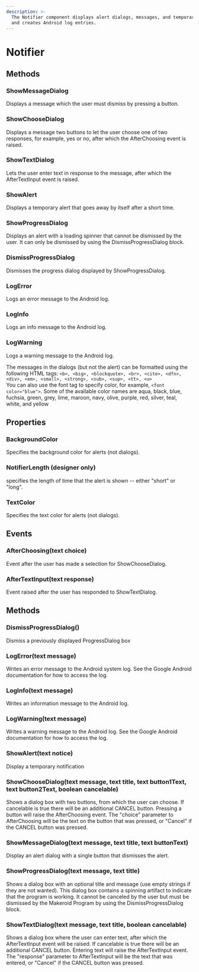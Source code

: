 ```yaml
---
description: >-
  The Notifier component displays alert dialogs, messages, and temporary alerts,
  and creates Android log entries.
---
```


# Notifier

## Methods

### ShowMessageDialog

Displays a message which the user must dismiss by pressing a button.

### ShowChooseDialog

Displays a message two buttons to let the user choose one of two responses, for example, yes or no, after which the AfterChoosing event is raised.

### ShowTextDialog

Lets the user enter text in response to the message, after which the AfterTextInput event is raised.

### ShowAlert

Displays a temporary alert that goes away by itself after a short time.

### ShowProgressDialog

Displays an alert with a loading spinner that cannot be dismissed by the user. It can only be dismissed by using the DismissProgressDialog block.

### DismissProgressDialog

Dismisses the progress dialog displayed by ShowProgressDialog.

### LogError

Logs an error message to the Android log.

### LogInfo

Logs an info message to the Android log.

### LogWarning

Logs a warning message to the Android log.

The messages in the dialogs \(but not the alert\) can be formatted using the following HTML tags: `<b>, <big>, <blockquote>, <br>, <cite>, <dfn>, <div>, <em>, <small>, <strong>, <sub>, <sup>, <tt>, <u>`  
You can also use the font tag to specify color, for example, `<font color="blue">`. Some of the available color names are aqua, black, blue, fuchsia, green, grey, lime, maroon, navy, olive, purple, red, silver, teal, white, and yellow

## Properties

### BackgroundColor

Specifies the background color for alerts \(not dialogs\).

### NotifierLength \(designer only\)

specifies the length of time that the alert is shown -- either "short" or "long".

### TextColor

Specifies the text color for alerts \(not dialogs\).

## Events

### AfterChoosing\(text choice\)

Event after the user has made a selection for ShowChooseDialog.

### AfterTextInput\(text response\)

Event raised after the user has responded to ShowTextDialog.

## Methods

### DismissProgressDialog\(\)

Dismiss a previously displayed ProgressDialog box

### LogError\(text message\)

Writes an error message to the Android system log. See the Google Android documentation for how to access the log.

### LogInfo\(text message\)

Writes an information message to the Android log.

### LogWarning\(text message\)

Writes a warning message to the Android log. See the Google Android documentation for how to access the log.

### ShowAlert\(text notice\)

Display a temporary notification

### ShowChooseDialog\(text message, text title, text button1Text, text button2Text, boolean cancelable\)

Shows a dialog box with two buttons, from which the user can choose. If cancelable is true there will be an additional CANCEL button. Pressing a button will raise the AfterChoosing event. The "choice" parameter to AfterChoosing will be the text on the button that was pressed, or "Cancel" if the CANCEL button was pressed.

### ShowMessageDialog\(text message, text title, text buttonText\)

Display an alert dialog with a single button that dismisses the alert.

### ShowProgressDialog\(text message, text title\)

Shows a dialog box with an optional title and message \(use empty strings if they are not wanted\). This dialog box contains a spinning artifact to indicate that the program is working. It cannot be canceled by the user but must be dismissed by the Makeroid Program by using the DismissProgressDialog block.

### ShowTextDialog\(text message, text title, boolean cancelable\)

Shows a dialog box where the user can enter text, after which the AfterTextInput event will be raised. If cancelable is true there will be an additional CANCEL button. Entering text will raise the AfterTextInput event. The "response" parameter to AfterTextInput will be the text that was entered, or "Cancel" if the CANCEL button was pressed.

